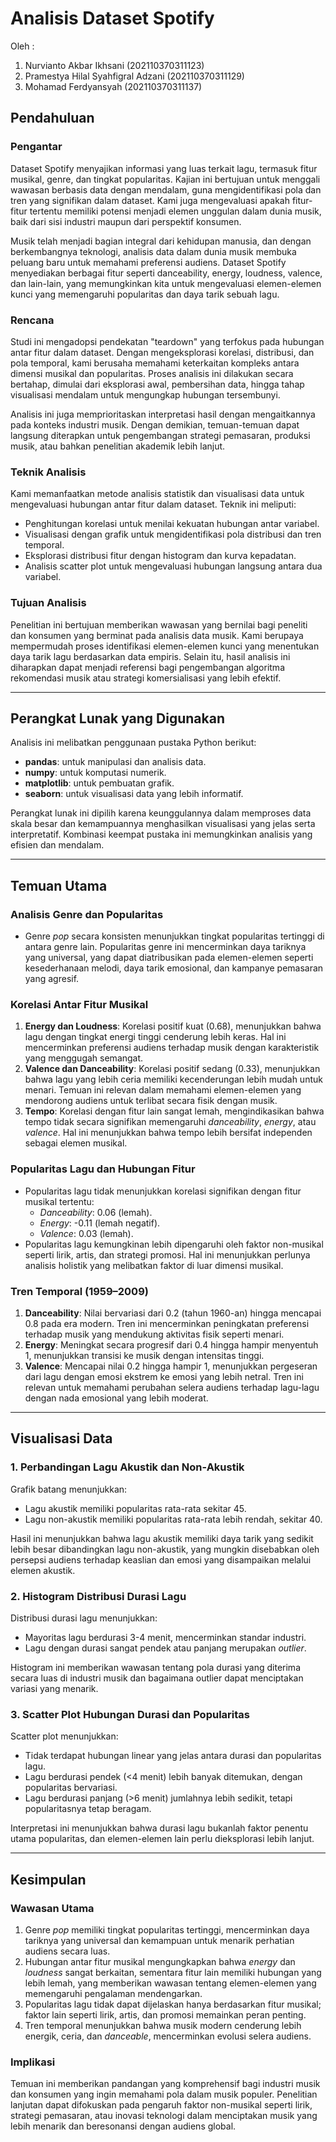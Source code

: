 
# Analisis Dataset Spotify

Oleh : 

 1. Nurvianto Akbar Ikhsani (202110370311123) 
 2. Pramestya Hilal Syahfigral Adzani (202110370311129) 
 3. Mohamad Ferdyansyah (202110370311137)

## Pendahuluan

### Pengantar

Dataset Spotify menyajikan informasi yang luas terkait lagu, termasuk fitur musikal, genre, dan tingkat popularitas. Kajian ini bertujuan untuk menggali wawasan berbasis data dengan mendalam, guna mengidentifikasi pola dan tren yang signifikan dalam dataset. Kami juga mengevaluasi apakah fitur-fitur tertentu memiliki potensi menjadi elemen unggulan dalam dunia musik, baik dari sisi industri maupun dari perspektif konsumen.

Musik telah menjadi bagian integral dari kehidupan manusia, dan dengan berkembangnya teknologi, analisis data dalam dunia musik membuka peluang baru untuk memahami preferensi audiens. Dataset Spotify menyediakan berbagai fitur seperti danceability, energy, loudness, valence, dan lain-lain, yang memungkinkan kita untuk mengevaluasi elemen-elemen kunci yang memengaruhi popularitas dan daya tarik sebuah lagu.

### Rencana

Studi ini mengadopsi pendekatan "teardown" yang terfokus pada hubungan antar fitur dalam dataset. Dengan mengeksplorasi korelasi, distribusi, dan pola temporal, kami berusaha memahami keterkaitan kompleks antara dimensi musikal dan popularitas. Proses analisis ini dilakukan secara bertahap, dimulai dari eksplorasi awal, pembersihan data, hingga tahap visualisasi mendalam untuk mengungkap hubungan tersembunyi.

Analisis ini juga memprioritaskan interpretasi hasil dengan mengaitkannya pada konteks industri musik. Dengan demikian, temuan-temuan dapat langsung diterapkan untuk pengembangan strategi pemasaran, produksi musik, atau bahkan penelitian akademik lebih lanjut.

### Teknik Analisis

Kami memanfaatkan metode analisis statistik dan visualisasi data untuk mengevaluasi hubungan antar fitur dalam dataset. Teknik ini meliputi:

-   Penghitungan korelasi untuk menilai kekuatan hubungan antar variabel.
-   Visualisasi dengan grafik untuk mengidentifikasi pola distribusi dan tren temporal.
-   Eksplorasi distribusi fitur dengan histogram dan kurva kepadatan.
-   Analisis scatter plot untuk mengevaluasi hubungan langsung antara dua variabel.

### Tujuan Analisis

Penelitian ini bertujuan memberikan wawasan yang bernilai bagi peneliti dan konsumen yang berminat pada analisis data musik. Kami berupaya mempermudah proses identifikasi elemen-elemen kunci yang menentukan daya tarik lagu berdasarkan data empiris. Selain itu, hasil analisis ini diharapkan dapat menjadi referensi bagi pengembangan algoritma rekomendasi musik atau strategi komersialisasi yang lebih efektif.

----------

## Perangkat Lunak yang Digunakan

Analisis ini melibatkan penggunaan pustaka Python berikut:

-   **pandas**: untuk manipulasi dan analisis data.
-   **numpy**: untuk komputasi numerik.
-   **matplotlib**: untuk pembuatan grafik.
-   **seaborn**: untuk visualisasi data yang lebih informatif.

Perangkat lunak ini dipilih karena keunggulannya dalam memproses data skala besar dan kemampuannya menghasilkan visualisasi yang jelas serta interpretatif. Kombinasi keempat pustaka ini memungkinkan analisis yang efisien dan mendalam.

----------

## Temuan Utama

### Analisis Genre dan Popularitas

-   Genre _pop_ secara konsisten menunjukkan tingkat popularitas tertinggi di antara genre lain. Popularitas genre ini mencerminkan daya tariknya yang universal, yang dapat diatribusikan pada elemen-elemen seperti kesederhanaan melodi, daya tarik emosional, dan kampanye pemasaran yang agresif.

### Korelasi Antar Fitur Musikal

1.  **Energy dan Loudness**: Korelasi positif kuat (0.68), menunjukkan bahwa lagu dengan tingkat energi tinggi cenderung lebih keras. Hal ini mencerminkan preferensi audiens terhadap musik dengan karakteristik yang menggugah semangat.
2.  **Valence dan Danceability**: Korelasi positif sedang (0.33), menunjukkan bahwa lagu yang lebih ceria memiliki kecenderungan lebih mudah untuk menari. Temuan ini relevan dalam memahami elemen-elemen yang mendorong audiens untuk terlibat secara fisik dengan musik.
3.  **Tempo**: Korelasi dengan fitur lain sangat lemah, mengindikasikan bahwa tempo tidak secara signifikan memengaruhi _danceability_, _energy_, atau _valence_. Hal ini menunjukkan bahwa tempo lebih bersifat independen sebagai elemen musikal.

### Popularitas Lagu dan Hubungan Fitur

-   Popularitas lagu tidak menunjukkan korelasi signifikan dengan fitur musikal tertentu:
    -   _Danceability_: 0.06 (lemah).
    -   _Energy_: -0.11 (lemah negatif).
    -   _Valence_: 0.03 (lemah).
-   Popularitas lagu kemungkinan lebih dipengaruhi oleh faktor non-musikal seperti lirik, artis, dan strategi promosi. Hal ini menunjukkan perlunya analisis holistik yang melibatkan faktor di luar dimensi musikal.

### Tren Temporal (1959–2009)

1.  **Danceability**: Nilai bervariasi dari 0.2 (tahun 1960-an) hingga mencapai 0.8 pada era modern. Tren ini mencerminkan peningkatan preferensi terhadap musik yang mendukung aktivitas fisik seperti menari.
2.  **Energy**: Meningkat secara progresif dari 0.4 hingga hampir menyentuh 1, menunjukkan transisi ke musik dengan intensitas tinggi.
3.  **Valence**: Mencapai nilai 0.2 hingga hampir 1, menunjukkan pergeseran dari lagu dengan emosi ekstrem ke emosi yang lebih netral. Tren ini relevan untuk memahami perubahan selera audiens terhadap lagu-lagu dengan nada emosional yang lebih moderat.

----------

## Visualisasi Data

### 1. Perbandingan Lagu Akustik dan Non-Akustik

Grafik batang menunjukkan:

-   Lagu akustik memiliki popularitas rata-rata sekitar 45.
-   Lagu non-akustik memiliki popularitas rata-rata lebih rendah, sekitar 40.

Hasil ini menunjukkan bahwa lagu akustik memiliki daya tarik yang sedikit lebih besar dibandingkan lagu non-akustik, yang mungkin disebabkan oleh persepsi audiens terhadap keaslian dan emosi yang disampaikan melalui elemen akustik.

### 2. Histogram Distribusi Durasi Lagu

Distribusi durasi lagu menunjukkan:

-   Mayoritas lagu berdurasi 3-4 menit, mencerminkan standar industri.
-   Lagu dengan durasi sangat pendek atau panjang merupakan _outlier_.

Histogram ini memberikan wawasan tentang pola durasi yang diterima secara luas di industri musik dan bagaimana outlier dapat menciptakan variasi yang menarik.

### 3. Scatter Plot Hubungan Durasi dan Popularitas

Scatter plot menunjukkan:

-   Tidak terdapat hubungan linear yang jelas antara durasi dan popularitas lagu.
-   Lagu berdurasi pendek (<4 menit) lebih banyak ditemukan, dengan popularitas bervariasi.
-   Lagu berdurasi panjang (>6 menit) jumlahnya lebih sedikit, tetapi popularitasnya tetap beragam.

Interpretasi ini menunjukkan bahwa durasi lagu bukanlah faktor penentu utama popularitas, dan elemen-elemen lain perlu dieksplorasi lebih lanjut.

----------

## Kesimpulan

### Wawasan Utama

1.  Genre _pop_ memiliki tingkat popularitas tertinggi, mencerminkan daya tariknya yang universal dan kemampuan untuk menarik perhatian audiens secara luas.
2.  Hubungan antar fitur musikal mengungkapkan bahwa _energy_ dan _loudness_ sangat berkaitan, sementara fitur lain memiliki hubungan yang lebih lemah, yang memberikan wawasan tentang elemen-elemen yang memengaruhi pengalaman mendengarkan.
3.  Popularitas lagu tidak dapat dijelaskan hanya berdasarkan fitur musikal; faktor lain seperti lirik, artis, dan promosi memainkan peran penting.
4.  Tren temporal menunjukkan bahwa musik modern cenderung lebih energik, ceria, dan _danceable_, mencerminkan evolusi selera audiens.

### Implikasi

Temuan ini memberikan pandangan yang komprehensif bagi industri musik dan konsumen yang ingin memahami pola dalam musik populer. Penelitian lanjutan dapat difokuskan pada pengaruh faktor non-musikal seperti lirik, strategi pemasaran, atau inovasi teknologi dalam menciptakan musik yang lebih menarik dan beresonansi dengan audiens global.
